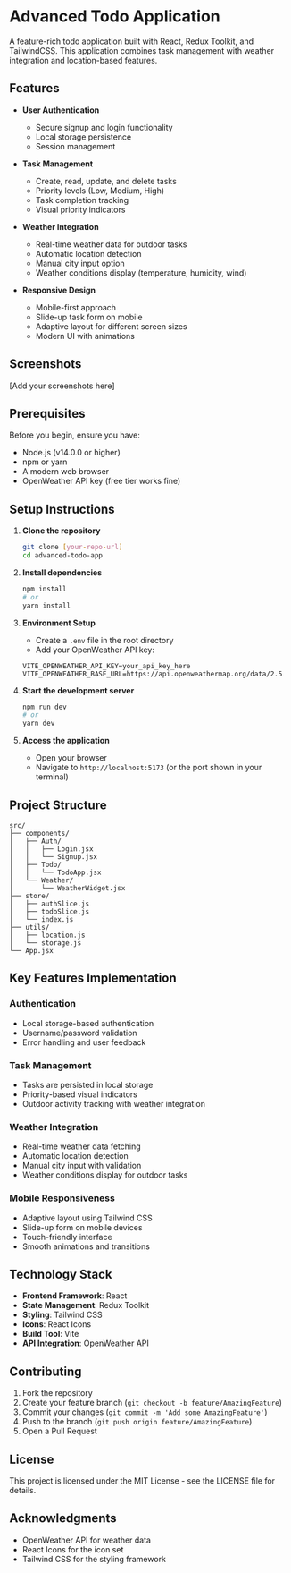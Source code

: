 # Advanced Todo Application

A feature-rich todo application built with React, Redux Toolkit, and TailwindCSS. This application combines task management with weather integration and location-based features.

## Features

- **User Authentication**
  - Secure signup and login functionality
  - Local storage persistence
  - Session management

- **Task Management**
  - Create, read, update, and delete tasks
  - Priority levels (Low, Medium, High)
  - Task completion tracking
  - Visual priority indicators

- **Weather Integration**
  - Real-time weather data for outdoor tasks
  - Automatic location detection
  - Manual city input option
  - Weather conditions display (temperature, humidity, wind)

- **Responsive Design**
  - Mobile-first approach
  - Slide-up task form on mobile
  - Adaptive layout for different screen sizes
  - Modern UI with animations

## Screenshots

[Add your screenshots here]

## Prerequisites

Before you begin, ensure you have:
- Node.js (v14.0.0 or higher)
- npm or yarn
- A modern web browser
- OpenWeather API key (free tier works fine)

## Setup Instructions

1. **Clone the repository**
   ```bash
   git clone [your-repo-url]
   cd advanced-todo-app
   ```

2. **Install dependencies**
   ```bash
   npm install
   # or
   yarn install
   ```

3. **Environment Setup**
   - Create a `.env` file in the root directory
   - Add your OpenWeather API key:
   ```
   VITE_OPENWEATHER_API_KEY=your_api_key_here
   VITE_OPENWEATHER_BASE_URL=https://api.openweathermap.org/data/2.5
   ```

4. **Start the development server**
   ```bash
   npm run dev
   # or
   yarn dev
   ```

5. **Access the application**
   - Open your browser
   - Navigate to `http://localhost:5173` (or the port shown in your terminal)

## Project Structure

```
src/
├── components/
│   ├── Auth/
│   │   ├── Login.jsx
│   │   └── Signup.jsx
│   ├── Todo/
│   │   └── TodoApp.jsx
│   └── Weather/
│       └── WeatherWidget.jsx
├── store/
│   ├── authSlice.js
│   ├── todoSlice.js
│   └── index.js
├── utils/
│   ├── location.js
│   └── storage.js
└── App.jsx
```

## Key Features Implementation

### Authentication
- Local storage-based authentication
- Username/password validation
- Error handling and user feedback

### Task Management
- Tasks are persisted in local storage
- Priority-based visual indicators
- Outdoor activity tracking with weather integration

### Weather Integration
- Real-time weather data fetching
- Automatic location detection
- Manual city input with validation
- Weather conditions display for outdoor tasks

### Mobile Responsiveness
- Adaptive layout using Tailwind CSS
- Slide-up form on mobile devices
- Touch-friendly interface
- Smooth animations and transitions

## Technology Stack

- **Frontend Framework**: React
- **State Management**: Redux Toolkit
- **Styling**: Tailwind CSS
- **Icons**: React Icons
- **Build Tool**: Vite
- **API Integration**: OpenWeather API

## Contributing

1. Fork the repository
2. Create your feature branch (`git checkout -b feature/AmazingFeature`)
3. Commit your changes (`git commit -m 'Add some AmazingFeature'`)
4. Push to the branch (`git push origin feature/AmazingFeature`)
5. Open a Pull Request

## License

This project is licensed under the MIT License - see the LICENSE file for details.

## Acknowledgments

- OpenWeather API for weather data
- React Icons for the icon set
- Tailwind CSS for the styling framework
